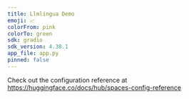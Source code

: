 ```yaml
---
title: Llmlingua Demo
emoji: 📈
colorFrom: pink
colorTo: green
sdk: gradio
sdk_version: 4.38.1
app_file: app.py
pinned: false
---
```


Check out the configuration reference at https://huggingface.co/docs/hub/spaces-config-reference

